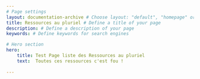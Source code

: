 ```yaml
---
# Page settings
layout: documentation-archive # Choose layout: "default", "homepage" or "documentation-archive"
title: Ressources au pluriel # Define a title of your page
description: # Define a description of your page
keywords: # Define keywords for search engines

# Hero section
hero:
    title: Test Page liste des Ressources au pluriel
    text:  Toutes ces ressources c'est fou !
    
---
```

